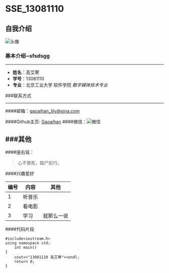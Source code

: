 # SSE_13081110
## 自我介绍

![头像](http://ww2.sinaimg.cn/thumbnail/6c876fc5jw1f1e34yihalj20u00ucduv.jpg)

### 基本介绍~sfsdsgg
***
* **姓名**：高艾寒  
* **学号**：13081110  
* **专业**：北京工业大学 软件学院 _数字媒体技术专业_ 

###联系方式
- - - -

####邮箱：<gaoaihan_lily@sina.com>
 
####Github主页: [Gaoaihan](https://github.com/Gaoaihan)
####微信：![微信](http://ww4.sinaimg.cn/thumbnail/6c876fc5jw1f1e3humg2oj2064064dgv.jpg )  

###其他
---
####座右铭：
> 心不畏死，踏尸前行。


####兴趣爱好

编号 | 内容 |其他 
------------ | ------------- | ------------
1 | 听音乐 | 
2 | 看电影 |
3 | 学习   |就那么一说


####代码片段
```
#include<iostream.h>  
using namespace std;  
	int main()  
{  
	cout<<"13081110 高艾寒"<<endl;  
	return 0;
}
```










